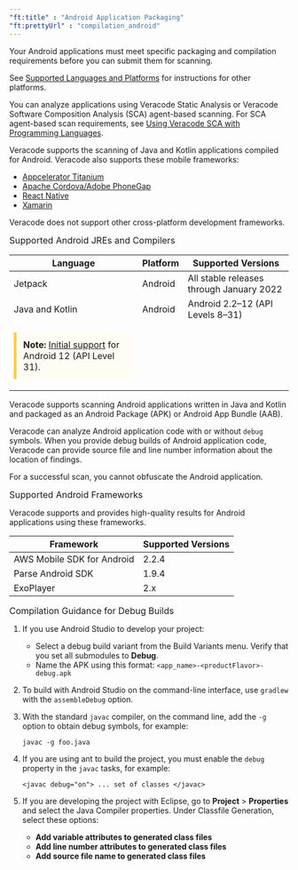 ```yaml
---
"ft:title" : "Android Application Packaging"
"ft:prettyUrl" : "compilation_android"
---
```


Your Android applications must meet specific packaging and compilation requirements before you can submit them for scanning.

See [Supported Languages and Platforms](https://docs.veracode.com/r/r_supported_table) for instructions for other platforms.

You can analyze applications using Veracode Static Analysis or Veracode Software Composition Analysis \(SCA\) agent-based scanning. For SCA agent-based scan requirements, see [Using Veracode SCA with Programming Languages](https://docs.veracode.com/r/Using_Veracode_SCA_with_Programming_Languages).

Veracode supports the scanning of Java and Kotlin applications compiled for Android. Veracode also supports these mobile frameworks:

-   [Appcelerator Titanium](https://docs.veracode.com/r/compilation_titan)
-   [Apache Cordova/Adobe PhoneGap](https://docs.veracode.com/r/compilation_phonegap)
-   [React Native](https://docs.veracode.com/r/c_compilation_react)
-   [Xamarin](https://docs.veracode.com/r/compilation_xamarin)

Veracode does not support other cross-platform development frameworks.

<p><span style="font-size: medium;">Supported Android JREs and Compilers</span></p>

|Language|Platform|Supported Versions|
|----|----|----|
|Jetpack|Android|All stable releases through January 2022|
|Java and Kotlin|Android|Android 2.2–12 (API Levels 8–31)|
|<p style="background-color:#FFFCF3; padding: 12px; border-left: 5px solid #F7CD55;"><b>Note:</b> <a href="https://docs.veracode.com/r/Initial_Support_and_Supported_Languages_Meaning">Initial support</a> for Android 12 (API Level 31).</p>|

Veracode supports scanning Android applications written in Java and Kotlin and packaged as an Android Package \(APK\) or Android App Bundle \(AAB\).

Veracode can analyze Android application code with or without `debug` symbols. When you provide debug builds of Android application code, Veracode can provide source file and line number information about the location of findings.

For a successful scan, you cannot obfuscate the Android application.

<p><span style="font-size: medium;">Supported Android Frameworks</span></p>

Veracode supports and provides high-quality results for Android applications using these frameworks.

|Framework|Supported Versions|
|----|----|
|AWS Mobile SDK for Android|2.2.4|
|Parse Android SDK|1.9.4|
|ExoPlayer|2.x|

<p><span style="font-size: medium;">Compilation Guidance for Debug Builds</span></p>

1.  If you use Android Studio to develop your project:
    -   Select a debug build variant from the Build Variants menu. Verify that you set all submodules to **Debug**.
    -   Name the APK using this format: `<app_name>-<productFlavor>-debug.apk`
2.  To build with Android Studio on the command-line interface, use `gradlew` with the `assembleDebug` option.
3.  With the standard `javac` compiler, on the command line, add the `-g` option to obtain debug symbols, for example:

    ```
    javac -g foo.java
    ```

4.  If you are using ant to build the project, you must enable the `debug` property in the `javac` tasks, for example:

    ```
    <javac debug="on"> ... set of classes </javac>
    ```

5.  If you are developing the project with Eclipse, go to **Project** \> **Properties** and select the Java Compiler properties. Under Classfile Generation, select these options:
    -   **Add variable attributes to generated class files**
    -   **Add line number attributes to generated class files**
    -   **Add source file name to generated class files**
